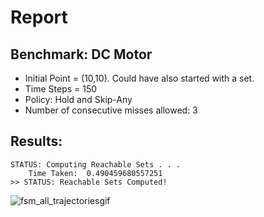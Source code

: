 # Report

## Benchmark: DC Motor

* Initial Point = (10,10). Could have also started with a set.
* Time Steps = 150
* Policy: Hold and Skip-Any
* Number of consecutive misses allowed: 3

## Results:

```shell
STATUS: Computing Reachable Sets . . .
	Time Taken:  0.490459680557251
>> STATUS: Reachable Sets Computed!
```

![fsm_all_trajectoriesgif](fsm_all_trajectoriesgif.gif)
